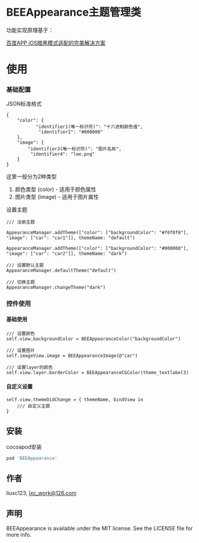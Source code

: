 # BEEAppearance主题管理类

功能实现原理基于：

[百度APP iOS暗黑模式适配的完美解决方案](https://baijiahao.baidu.com/s?id=1653227966920525709&wfr=spider&for=pc)


# 使用

### 基础配置

JSON标准格式

```
{
    "color": {
           "identifier1(唯一标识符)": "十六进制颜色值",
            "identifier2": "#000000"
    },
    "image": {
        "identifier3(唯一标识符)": "图片名称",
         "identifier4": "lee.png"
    }
}
```

这里一般分为2种类型

1. 颜色类型 (color) - 适用于颜色属性
2. 图片类型 (image) - 适用于图片属性

设置主题

```
/// 注册主题

AppearanceManager.addTheme(["color": ["backgroundColor": "#f0f0f0"], "image": ["car": "car1"]], themeName: "default")
        
AppearanceManager.addTheme(["color": ["backgroundColor": "#000000"], "image": ["car": "car2"]], themeName: "dark")
        
/// 设置默认主题
AppearanceManager.defaultTheme("default")

/// 切换主题
AppearanceManager.changeTheme("dark")

```

### 控件使用

#### 基础使用

```
/// 设置颜色
self.view.backgroundColor = BEEAppearanceColor("backgroundColor")

/// 设置图片
self.imageView.image = BEEAppearanceImage(@"car")

/// 设置layer的颜色
self.view.layer.borderColor = BEEAppearanceCGColor(theme_textlabel3)
```

#### 自定义设置
```
self.view.themeDidChange = { themeName, bindView in
    /// 自定义主题
}
```

## 安装

cocoapod安装

```ruby
pod 'BEEAppearance'
```

## 作者

liuxc123, lxc_work@126.com

## 声明

BEEAppearance is available under the MIT license. See the LICENSE file for more info.
